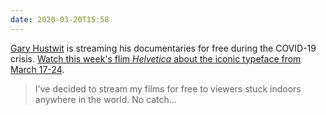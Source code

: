 ```yaml
---
date: 2020-03-20T15:58
---
```


[Gary Hustwit](https://www.hustwit.com/) is streaming his documentaries for free during the COVID-19 crisis. [Watch this week's flim _Helvetica_ about the iconic typeface from March 17-24](https://www.ohyouprettythings.com/free).

> I've decided to stream my films for free to viewers stuck indoors anywhere in the world. No catch…
